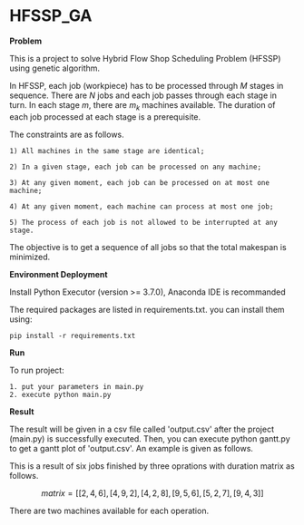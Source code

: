 # HFSSP_GA

**Problem**

This is a project to solve Hybrid Flow Shop Scheduling Problem (HFSSP) using genetic algorithm.

In HFSSP, each job (workpiece) has to be processed through $M$ stages in sequence. There are $N$ jobs and each job passes through each stage in turn.
In each stage $m$, there are $m_k$ machines available. The duration of each job processed at each stage is a prerequisite.

The constraints are as follows.

    1) All machines in the same stage are identical;
    
    2) In a given stage, each job can be processed on any machine;
    
    3) At any given moment, each job can be processed on at most one machine;
    
    4) At any given moment, each machine can process at most one job;
    
    5) The process of each job is not allowed to be interrupted at any stage.

The objective is to get a sequence of all jobs so that the total makespan is minimized.


**Environment Deployment**

 Install Python Executor (version >= 3.7.0), Anaconda IDE is recommanded


The required packages are listed in requirements.txt. you can install them using:

    pip install -r requirements.txt
 
 **Run**

To run project:

    1. put your parameters in main.py
    2. execute python main.py

 **Result**

The result will be given in a csv file called 'output.csv' after the project (main.py) is successfully executed. Then, you can execute python gantt.py to get a gantt plot of 'output.csv'.
An example is given as follows. 

This is a result of six jobs finished by three oprations with duration matrix as follows.

$$
matrix = [
    [2, 4, 6],
    [4, 9, 2],
    [4, 2, 8],
    [9, 5, 6],
    [5, 2, 7],
    [9, 4, 3]
]
$$

There are two machines available for each operation.

  

